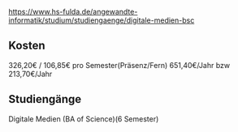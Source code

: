 https://www.hs-fulda.de/angewandte-informatik/studium/studiengaenge/digitale-medien-bsc
## Kosten
326,20€ / 106,85€ pro Semester(Präsenz/Fern)
651,40€/Jahr bzw 213,70€/Jahr
## Studiengänge
Digitale Medien (BA of Science)(6 Semester)